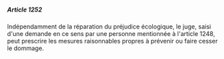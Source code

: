##### Article 1252

Indépendamment de la réparation du préjudice écologique, le juge, saisi d'une demande en ce sens par une personne mentionnée à l'article 1248, peut prescrire les mesures raisonnables propres à prévenir ou faire cesser le dommage.


